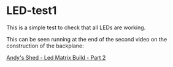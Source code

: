 # LED-test1

This is a simple test to check that all LEDs are working.

This can be seen running at the end of the second video on the
construction of the backplane:

[Andy's Shed - Led Matrix Build - Part 2](https://www.youtube.com/watch?v=oouwt-w1FjE)
